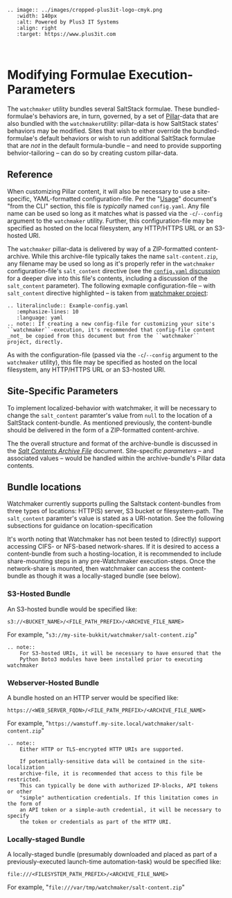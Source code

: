 ```{eval-rst}
.. image:: ../images/cropped-plus3it-logo-cmyk.png
   :width: 140px
   :alt: Powered by Plus3 IT Systems
   :align: right
   :target: https://www.plus3it.com
```
<br>

# Modifying Formulae Execution-Parameters

The `watchmaker` utility bundles several SaltStack formulae. These bundled-formulae's behaviors are, in turn, governed, by a set of [Pillar](https://docs.saltproject.io/en/getstarted/config/pillar.html)-data that are also bundled with the `watchmaker`utility: pillar-data is how SaltStack states' behaviors may be modified. Sites that wish to either override the bundled-formulae's default behaviors or wish to run additional SaltStack formulae that are _not_ in the default formula-bundle &ndash; and need to provide supporting behvior-tailoring &ndash; can do so by creating custom pillar-data.

## Reference

When customizing Pillar content, it will also be necessary to use a site-specific, YAML-formatted configuration-file. Per the "[Usage](../usage.md)" document's "from the CLI" section, this file is _typically_ named `config.yaml`. Any file name can be used so long as it matches what is passed via the `-c`/`--config` argument to the `watchmaker` utility. Further, this configuration-file may be specified as hosted on the local filesystem, any HTTP/HTTPS URL or an S3-hosted URI.

The `watchmaker` pillar-data is delivered by way of a ZIP-formatted content-archive. While this archive-file typically takes the name `salt-content.zip`, any filename may be used so long as it's properly refer in the `watchmaker` configuration-file's `salt_content` directive (see the [`config.yaml` discussion](ConfigYaml.md) for a deeper dive into this file's contents, including a discussion of the `salt_content` parameter). The following exmaple configuration-file &ndash; with `salt_content` directive highlighted &ndash; is taken from [watchmaker project](https://github.com/plus3it/watchmaker/blob/main/src/watchmaker/static/config.yaml):

```{eval-rst}
.. literalinclude:: Example-config.yaml
   :emphasize-lines: 10
   :language: yaml
.. note:: If creating a new config-file for customizing your site's ``watchmaker``-execution, it's recommended that config-file content _not_ be copied from this document but from the ``watchmaker`` project, directly.
```

As with the configuration-file (passed via the `-c`/`--config` argument to the `watchmaker` utility), this file may be  specified as hosted on the local filesystem, any HTTP/HTTPS URL or an S3-hosted URI.

## Site-Specific Parameters

To implement localized-behavior with watchmaker, it will be necessary to change the `salt_content` paramter's value from `null` to the location of a SaltStack content-bundle. As mentioned previously, the content-bundle should be delivered in the form of a ZIP-formatted content-archive.

The the overall structure and format of the archive-bundle is discussed in the [_Salt Contents Archive File_](SaltContent.md) document. Site-specific _parameters_ &ndash; and associated values &ndash; would be handled within the archive-bundle's Pillar data contents.

## Bundle locations

Watchmaker currently supports pulling the Saltstack content-bundles from three types of locations: HTTP(S) server, S3 bucket or filesystem-path.  The `salt_content` paramter's value is stated as a URI-notation. See the following subsections for guidance on location-specification

It's worth noting that Watchmaker has not been tested to (directly) support accessing CIFS- or NFS-based network-shares. If it is desired to access a content-bundle from such a hosting-location, it is recommended to include share-mounting steps in any pre-Watchmaker execution-steps. Once the network-share is mounted, then watchmaker can access the content-bundle as though it was a locally-staged bundle (see below).

### S3-Hosted Bundle

An S3-hosted bundle would be specified like:

```
s3://<BUCKET_NAME>/<FILE_PATH_PREFIX>/<ARCHIVE_FILE_NAME>
```

For example, "`s3://my-site-bukkit/watchmaker/salt-content.zip`"

```{eval-rst}
.. note::
    For S3-hosted URIs, it will be necessary to have ensured that the
    Python Boto3 modules have been installed prior to executing watchmaker
```

### Webserver-Hosted Bundle

A bundle hosted on an HTTP server would be specified like:

```
https://<WEB_SERVER_FQDN>/<FILE_PATH_PREFIX>/<ARCHIVE_FILE_NAME>
```

For example, "`https://wamstuff.my-site.local/watchmaker/salt-content.zip`"

```{eval-rst}
.. note::
    Either HTTP or TLS-encrypted HTTP URIs are supported.

    If potentially-sensitive data will be contained in the site-localization
    archive-file, it is recommended that access to this file be restricted.
    This can typically be done with authorized IP-blocks, API tokens or other
    "simple" authentication credentials. If this limitation comes in the form of
    an API token or a simple-auth credential, it will be necessary to specify
    the token or credentials as part of the HTTP URI.
```

### Locally-staged Bundle

A locally-staged bundle (presumably downloaded and placed as part of a previously-executed launch-time automation-task) would be specified like:

```
file:///<FILESYSTEM_PATH_PREFIX>/<ARCHIVE_FILE_NAME>
```

For example, "`file:///var/tmp/watchmaker/salt-content.zip`"

